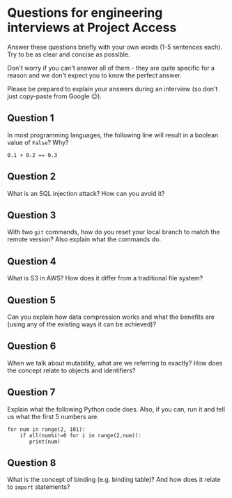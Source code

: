 # Questions for engineering interviews at Project Access

Answer these questions briefly with your own words (1-5 sentences each). Try to be as clear and concise as possible.

Don't worry if you can't answer all of them - they are quite specific for a reason and we don't expect you to know the perfect answer.

Please be prepared to explain your answers during an interview (so don't just copy-paste from Google 😉).


## Question 1

In most programming languages, the following line will result in a boolean value of `False`? Why?
```
0.1 + 0.2 == 0.3
```

## Question 2

What is an SQL injection attack? How can you avoid it?

## Question 3

With two `git` commands, how do you reset your local branch to match the remote version? Also explain what the commands do.

## Question 4

What is S3 in AWS? How does it differ from a traditional file system?

## Question 5

Can you explain how data compression works and what the benefits are (using any of the existing ways it can be achieved)?

## Question 6

When we talk about mutability, what are we referring to exactly? How does the concept relate to objects and identifiers?

## Question 7

Explain what the following Python code does. Also, if you can, run it and tell us what the first 5 numbers are.
```
for num in range(2, 101):
    if all(num%i!=0 for i in range(2,num)):
       print(num)
```

## Question 8

What is the concept of binding (e.g. binding table)? And how does it relate to `import` statements?
